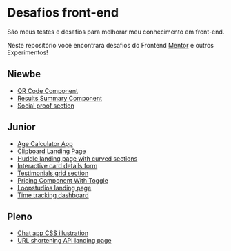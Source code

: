 # Desafios front-end
São meus testes e desafios para melhorar meu conhecimento em front-end.

Neste repositório você encontrará desafios do Frontend [Mentor](https://www.frontendmentor.io/) e outros Experimentos!
## Niewbe
- [QR Code Component](/niewbe/01)
- [Results Summary Component](/niewbe/02)
- [Social proof section](/niewbe/03)

## Junior

- [Age Calculator App](/junior/01)
- [Clipboard Landing Page](/junior/02)
- [Huddle landing page with curved sections](/junior/03)
- [Interactive card details form](/junior/04)
- [Testimonials grid section](/junior/05)
- [Pricing Component With Toggle](/junior/06)
- [Loopstudios landing page](/junior/07)
- [Time tracking dashboard](/junior/08)

## Pleno

- [Chat app CSS illustration](/pleno/01)
- [URL shortening API landing page](/pleno/02)


